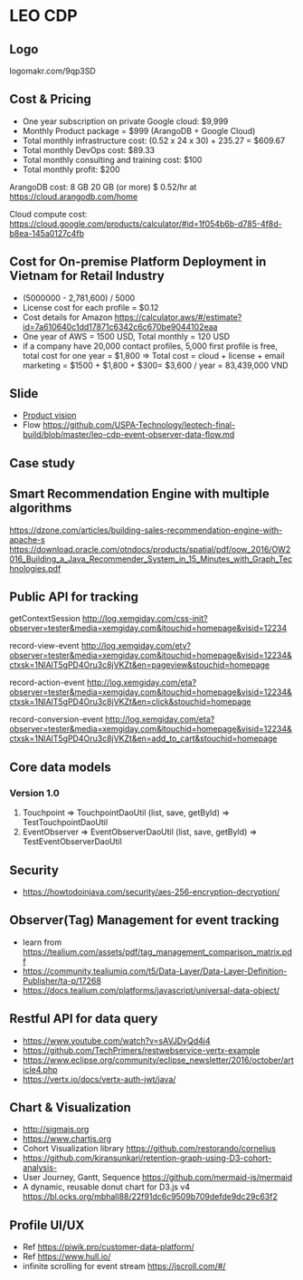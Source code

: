 
# LEO CDP

## Logo 

logomakr.com/9qp3SD

## Cost & Pricing 

* One year subscription on private Google cloud: $9,999
* Monthly Product package = $999 (ArangoDB + Google Cloud)
* Total monthly infrastructure cost: (0.52 x 24 x 30) + 235.27 = $609.67
* Total monthly DevOps cost: $89.33
* Total monthly consulting and training cost: $100
* Total monthly profit: $200


ArangoDB cost: 8 GB	20 GB (or more)	$ 0.52/hr at https://cloud.arangodb.com/home

Cloud compute cost: https://cloud.google.com/products/calculator/#id=1f054b6b-d785-4f8d-b8ea-145a0127c4fb

## Cost for On-premise Platform Deployment in Vietnam for Retail Industry

* (5000000 - 2,781,600) / 5000
* License cost for each profile = $0.12
* Cost details for Amazon https://calculator.aws/#/estimate?id=7a610640c1dd17871c6342c6c670be9044102eaa
* One year of AWS = 1500 USD, Total monthly = 120 USD
* if a company have 20,000 contact profiles, 5,000 first profile is free, total cost for one year = $1,800
=> Total cost = cloud + license + email marketing = $1500 + $1,800 + $300= $3,600 / year  = 83,439,000 VND


## Slide

* [Product vision](https://docs.google.com/presentation/d/1GHUXBjdUctDxkUS_WLqls_aT79GqOlYN3MIQvXwLN5s/edit?usp=sharing)
* Flow https://github.com/USPA-Technology/leotech-final-build/blob/master/leo-cdp-event-observer-data-flow.md

## Case study 

## Smart Recommendation Engine with multiple algorithms

https://dzone.com/articles/building-sales-recommendation-engine-with-apache-s
https://download.oracle.com/otndocs/products/spatial/pdf/oow_2016/OW2016_Building_a_Java_Recommender_System_in_15_Minutes_with_Graph_Technologies.pdf

## Public API for tracking

getContextSession
http://log.xemgiday.com/css-init?observer=tester&media=xemgiday.com&itouchid=homepage&visid=12234

record-view-event
http://log.xemgiday.com/etv?observer=tester&media=xemgiday.com&itouchid=homepage&visid=12234&ctxsk=1NlAlT5gPD4Oru3c8jVKZt&en=pageview&stouchid=homepage

record-action-event
http://log.xemgiday.com/eta?observer=tester&media=xemgiday.com&itouchid=homepage&visid=12234&ctxsk=1NlAlT5gPD4Oru3c8jVKZt&en=click&stouchid=homepage

record-conversion-event
http://log.xemgiday.com/eta?observer=tester&media=xemgiday.com&itouchid=homepage&visid=12234&ctxsk=1NlAlT5gPD4Oru3c8jVKZt&en=add_to_cart&stouchid=homepage

## Core data models
### Version 1.0

1. Touchpoint => TouchpointDaoUtil (list, save, getById) => TestTouchpointDaoUtil
1. EventObserver => EventObserverDaoUtil (list, save, getById) => TestEventObserverDaoUtil

## Security

* https://howtodoinjava.com/security/aes-256-encryption-decryption/

## Observer(Tag) Management for event tracking
* learn from https://tealium.com/assets/pdf/tag_management_comparison_matrix.pdf
* https://community.tealiumiq.com/t5/Data-Layer/Data-Layer-Definition-Publisher/ta-p/17268
* https://docs.tealium.com/platforms/javascript/universal-data-object/

## Restful API for data query
* https://www.youtube.com/watch?v=sAVJDyQd4j4
* https://github.com/TechPrimers/restwebservice-vertx-example
* https://www.eclipse.org/community/eclipse_newsletter/2016/october/article4.php
* https://vertx.io/docs/vertx-auth-jwt/java/

## Chart & Visualization
* http://sigmajs.org
* https://www.chartjs.org
* Cohort Visualization library https://github.com/restorando/cornelius
* https://github.com/kiransunkari/retention-graph-using-D3-cohort-analysis-
* User Journey, Gantt, Sequence https://github.com/mermaid-js/mermaid
* A dynamic, reusable donut chart for D3.js v4 https://bl.ocks.org/mbhall88/22f91dc6c9509b709defde9dc29c63f2


## Profile UI/UX
* Ref https://piwik.pro/customer-data-platform/
* Ref https://www.hull.io/
* infinite scrolling for event stream https://jscroll.com/#/



